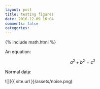 ```yaml
---
layout: post
title: testing figures
date: 2016-12-09 16:04
comments: false
categories: 
---
```


{% include math.html %}

An equation:

$$
a^2 + b^2 = c^2
$$

Normal data:

![]({{ site.url }}/assets/noise.png)
